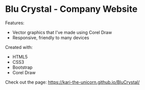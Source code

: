 # Blu Crystal - Company Website

Features:

 * Vector graphics that I've made using Corel Draw
 * Responsive, friendly to many devices

Created with:

 * HTML5
 * CSS3
 * Bootstrap
 * Corel Draw

Check out the page:  https://kari-the-unicorn.github.io/BluCrystal/
